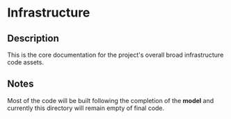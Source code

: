 # Infrastructure

## Description

This is the core documentation for the project's overall broad infrastructure
code assets.

## Notes

Most of the code will be built following the completion of the **model**
and currently this directory will remain empty of final code.
